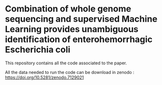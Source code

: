 # Combination of whole genome sequencing and supervised Machine Learning provides unambiguous identification of enterohemorrhagic Escherichia coli

This repository contains all the code associated to the paper.

All the data needed to run the code can be download in zenodo : https://doi.org/10.5281/zenodo.7129021

